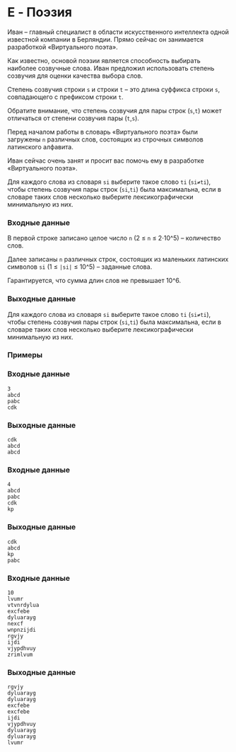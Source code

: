 # E - Поэзия
Иван – главный специалист в области искусственного интеллекта одной известной компании в Берляндии. Прямо сейчас он занимается разработкой «Виртуального поэта».

Как известно, основой поэзии является способность выбирать наиболее созвучные слова. Иван предложил использовать степень созвучия для оценки качества выбора слов.

Степень созвучия строки `s` и строки `t` – это длина суффикса строки `s`, совпадающего с префиксом строки `t`.

Обратите внимание, что степень созвучия для пары строк (`s`,`t`) может отличаться от степени созвучия пары (`t`,`s`).

Перед началом работы в словарь «Виртуального поэта» были загружены `n` различных слов, состоящих из строчных символов латинского алфавита.

Иван сейчас очень занят и просит вас помочь ему в разработке «Виртуального поэта».

Для каждого слова из словаря `si` выберите такое слово `ti` (`si≠ti`), чтобы степень созвучия пары строк (`si`,`ti`) была максимальна, если в словаре таких слов несколько выберите лексикографически минимальную из них.

### Входные данные
В первой строке записано целое число `n` (2 ≤ `n` ≤ 2⋅10^5) – количество слов.

Далее записаны `n` различных строк, состоящих из маленьких латинских символов `si` (1 ≤ `|si|` ≤ 10^5) – заданные слова.

Гарантируется, что сумма длин слов не превышает 10^6.

### Выходные данные
Для каждого слова из словаря `si` выберите такое слово `ti` (`si≠ti`), чтобы степень созвучия пары строк (`si`,`ti`) была максимальна, если в словаре таких слов несколько выберите лексикографически минимальную из них.

### Примеры
### Входные данные
```
3
abcd
pabc
cdk
```
### Выходные данные
```
cdk
abcd
abcd
```
### Входные данные
```
4
abcd
pabc
cdk
kp
```
### Выходные данные
```
cdk
abcd
kp
pabc
```
### Входные данные
```
10
lvumr
vtvnrdylua
excfebe
dyluarayg
nexcf
wnpnzijdi
rgvjy
ijdi
vjypdhvuy
zrimlvum
```
### Выходные данные
```
rgvjy
dyluarayg
dyluarayg
excfebe
excfebe
ijdi
vjypdhvuy
dyluarayg
dyluarayg
lvumr
```